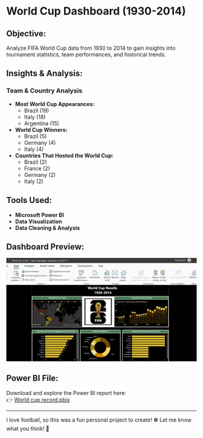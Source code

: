 # World Cup Dashboard (1930-2014)

## Objective:  
Analyze FIFA World Cup data from 1930 to 2014 to gain insights into tournament statistics, team performances, and historical trends.

## Insights & Analysis:

### **Team & Country Analysis**  
- **Most World Cup Appearances:**  
  - Brazil (19)  
  - Italy (18)  
  - Argentina (15)  
- **World Cup Winners:**  
  - Brazil (5)  
  - Germany (4)  
  - Italy (4)  
- **Countries That Hosted the World Cup:**  
  - Brazil (2)  
  - France (2)  
  - Germany (2)  
  - Italy (2)  

## Tools Used:
- **Microsoft Power BI**  
- **Data Visualization**  
- **Data Cleaning & Analysis**  

## Dashboard Preview:
![World Cup Dashboard](https://github.com/YussifAdam1/WorldCup/blob/main/worldcup.png)



## Power BI File:
Download and explore the Power BI report here:  
👉 [World cup record.pbix](https://github.com/YussifAdam1/WorldCup/raw/main/World%20cup%20record.pbix)


---
I love football, so this was a fun personal project to create! ⚽ Let me know what you think! 🚀  
